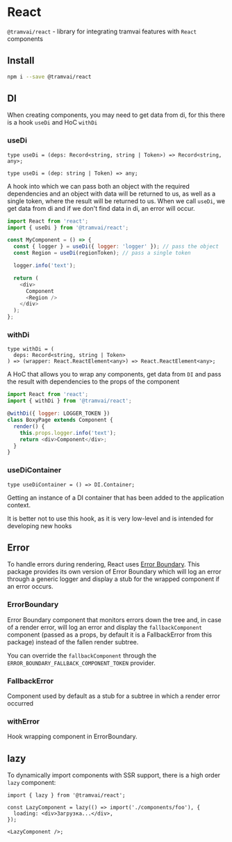 # React

`@tramvai/react` - library for integrating tramvai features with `React` components

## Install

```bash
npm i --save @tramvai/react
```

## DI

When creating components, you may need to get data from di, for this there is a hook `useDi` and HoC `withDi`

### useDi

```tsx
type useDi = (deps: Record<string, string | Token>) => Record<string, any>;
```

```tsx
type useDi = (dep: string | Token) => any;
```

A hook into which we can pass both an object with the required dependencies and an object with data will be returned to us, as well as a single token, where the result will be returned to us. When we call `useDi`, we get data from di and if we don't find data in di, an error will occur.

```javascript
import React from 'react';
import { useDi } from '@tramvai/react';

const MyComponent = () => {
  const { logger } = useDi({ logger: 'logger' }); // pass the object
  const Region = useDi(regionToken); // pass a single token

  logger.info('text');

  return (
    <div>
      Component
      <Region />
    </div>
  );
};
```

### withDi

```tsx
type withDi = (
  deps: Record<string, string | Token>
) => (wrapper: React.ReactElement<any>) => React.ReactElement<any>;
```

A HoC that allows you to wrap any components, get data from `DI` and pass the result with dependencies to the props of the component

```javascript
import React from 'react';
import { withDi } from '@tramvai/react';

@withDi({ logger: LOGGER_TOKEN })
class BoxyPage extends Component {
  render() {
    this.props.logger.info('text');
    return <div>Component</div>;
  }
}
```

### useDiContainer

```tsx
type useDiContainer = () => DI.Container;
```

Getting an instance of a DI container that has been added to the application context.

It is better not to use this hook, as it is very low-level and is intended for developing new hooks

## Error

To handle errors during rendering, React uses [Error Boundary](https://ru.reactjs.org/docs/error-boundaries.html#introducing-error-boundaries). This package provides its own version of Error Boundary which will log an error through a generic logger and display a stub for the wrapped component if an error occurs.

### ErrorBoundary

Error Boundary component that monitors errors down the tree and, in case of a render error, will log an error and display the `fallbackComponent` component (passed as a props, by default it is a FallbackError from this package) instead of the fallen render subtree.

You can override the `fallbackComponent` through the `ERROR_BOUNDARY_FALLBACK_COMPONENT_TOKEN` provider.

### FallbackError

Component used by default as a stub for a subtree in which a render error occurred

### withError

Hook wrapping component in ErrorBoundary.

## lazy

To dynamically import components with SSR support, there is a high order `lazy` component:

```tsx
import { lazy } from '@tramvai/react';

const LazyComponent = lazy(() => import('./components/foo'), {
  loading: <div>Загрузка...</div>,
});

<LazyComponent />;
```
